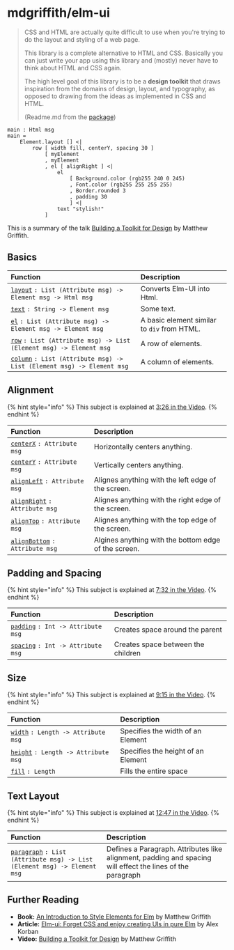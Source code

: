 # mdgriffith/elm-ui

> CSS and HTML are actually quite difficult to use when you're trying to do the layout and styling of a web page.
>
> This library is a complete alternative to HTML and CSS. Basically you can just write your app using this library and \(mostly\) never have to think about HTML and CSS again.
>
> The high level goal of this library is to be a **design toolkit** that draws inspiration from the domains of design, layout, and typography, as opposed to drawing from the ideas as implemented in CSS and HTML.
>
> \(Readme.md from the [package](https://package.elm-lang.org/packages/mdgriffith/elm-ui/1.1.0/)\)

```text
main : Html msg
main = 
    Element.layout [] <|
        row [ width fill, centerY, spacing 30 ]
            [ myElement
            , myElement
            , el [ alignRight ] <|
                el
                    [ Background.color (rgb255 240 0 245)
                    , Font.color (rgb255 255 255 255)
                    , Border.rounded 3
                    , padding 30
                    ] <|
                text "stylish!"
            ]      
```

This is a summary of the talk [Building a Toolkit for Design](https://www.youtube.com/watch?v=NYb2GDWMIm0) by Matthew Griffith.

## Basics

| Function | Description |
| :--- | :--- |
|  [`layout`](https://package.elm-lang.org/packages/mdgriffith/elm-ui/latest/Element#layout) `: List (Attribute msg) -> Element msg -> Html msg` | Converts Elm-UI into Html. |
|  [`text`](https://package.elm-lang.org/packages/mdgriffith/elm-ui/latest/Element#text) `: String -> Element msg` | Some text. |
|  [`el`](https://package.elm-lang.org/packages/mdgriffith/elm-ui/latest/Element#el) `: List (Attribute msg) -> Element msg -> Element msg` | A basic element similar to `div` from HTML. |
|  [`row`](https://package.elm-lang.org/packages/mdgriffith/elm-ui/latest/Element#row) `: List (Attribute msg) -> List (Element msg) -> Element msg` | A row of elements. |
|  [`column`](https://package.elm-lang.org/packages/mdgriffith/elm-ui/latest/Element#column) `: List (Attribute msg) -> List (Element msg) -> Element msg` | A column of elements. |

## Alignment

{% hint style="info" %}
This subject is explained at [3:26 in the Video](https://youtu.be/Ie-gqwSHQr0?t=206).
{% endhint %}

| Function | Description |
| :--- | :--- |
|  [`centerX`](https://package.elm-lang.org/packages/mdgriffith/elm-ui/latest/Element#centerX) `: Attribute msg` | Horizontally centers anything. |
|  [`centerY`](https://package.elm-lang.org/packages/mdgriffith/elm-ui/latest/Element#centerY) `: Attribute msg` | Vertically centers anything. |
|  [`alignLeft`](https://package.elm-lang.org/packages/mdgriffith/elm-ui/latest/Element#alignLeft) `: Attribute msg` | Alignes anything with the left edge of the screen. |
|  [`alignRight`](https://package.elm-lang.org/packages/mdgriffith/elm-ui/latest/Element#alignRight) `: Attribute msg` | Alignes anything with the right edge of the screen. |
|  [`alignTop`](https://package.elm-lang.org/packages/mdgriffith/elm-ui/latest/Element#alignTop) `: Attribute msg` | Alignes anything with the top edge of the screen. |
|  [`alignBottom`](https://package.elm-lang.org/packages/mdgriffith/elm-ui/latest/Element#alignBottom) `: Attribute msg` | Algines anything with the bottom edge of the screen. |

## Padding and Spacing

{% hint style="info" %}
This subject is explained at [7:32 in the Video](https://youtu.be/Ie-gqwSHQr0?t=452).
{% endhint %}

| Function | Description |
| :--- | :--- |
|   [`padding`](https://package.elm-lang.org/packages/mdgriffith/elm-ui/latest/Element#padding) `: Int -> Attribute msg` | Creates space around the parent |
|   [`spacing`](https://package.elm-lang.org/packages/mdgriffith/elm-ui/latest/Element#spacing) `: Int -> Attribute msg` | Creates space between the children |

## Size

{% hint style="info" %}
This subject is explained at [9:15 in the Video](https://youtu.be/Ie-gqwSHQr0?t=555).
{% endhint %}

| Function | Description |
| :--- | :--- |
|   [`width`](https://package.elm-lang.org/packages/mdgriffith/elm-ui/latest/Element#width) `: Length -> Attribute msg` | Specifies the width of an Element |
|   [`height`](https://package.elm-lang.org/packages/mdgriffith/elm-ui/latest/Element#height) `: Length -> Attribute msg` | Specifies the height of an Element |
|   [`fill`](https://package.elm-lang.org/packages/mdgriffith/elm-ui/latest/Element#fill) `: Length` | Fills the entire space |

## Text Layout

{% hint style="info" %}
This subject is explained at [12:47 in the Video](https://youtu.be/Ie-gqwSHQr0?t=767).
{% endhint %}

| Function | Description |
| :--- | :--- |
|   [`paragraph`](https://package.elm-lang.org/packages/mdgriffith/elm-ui/latest/Element#paragraph) `: List (Attribute msg) -> List (Element msg) -> Element msg` | Defines a Paragraph. Attributes like alignment, padding and spacing will effect the lines of the paragraph |

## Further Reading

* **Book:** [An Introduction to Style Elements for Elm](https://mdgriffith.gitbooks.io/style-elements/) by Matthew Griffith
* **Article:** [Elm-ui: Forget CSS and enjoy creating UIs in pure Elm](https://korban.net/posts/elm/2018-11-17-elm-ui-introduction/) by Alex Korban
* **Video:** [Building a Toolkit for Design](https://www.youtube.com/watch?v=NYb2GDWMIm0) by Matthew Griffith

